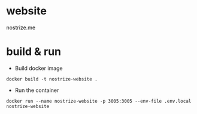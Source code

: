 # website

nostrize.me

# build & run

* Build docker image

`docker build -t nostrize-website .`

* Run the container

`docker run --name nostrize-website -p 3005:3005 --env-file .env.local nostrize-website`
